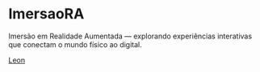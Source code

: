 # ImersaoRA
Imersão em Realidade Aumentada — explorando experiências interativas que conectam o mundo físico ao digital.

[Leon](https://leon3dv2.netlify.app/)
